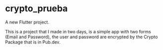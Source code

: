 # crypto_prueba

A new Flutter project.

This is a project that I made in two days, is a simple app with two forms (Email and Password), the user and password are encrypted by the Crypto Package that is in Pub.dev.

